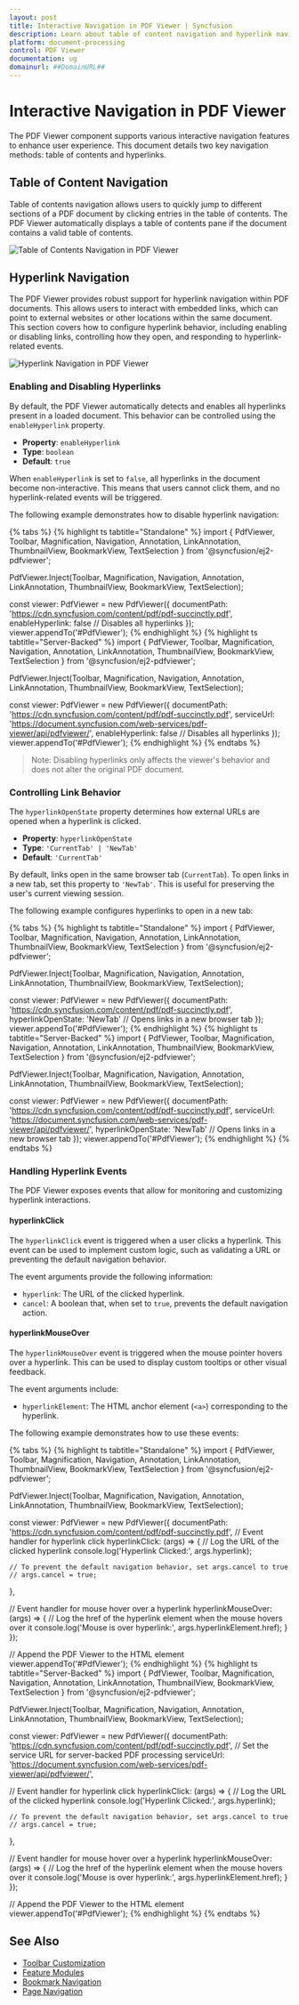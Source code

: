 ```yaml
---
layout: post
title: Interactive Navigation in PDF Viewer | Syncfusion
description: Learn about table of content navigation and hyperlink navigation in the Syncfusion PDF Viewer control for TypeScript.
platform: document-processing
control: PDF Viewer
documentation: ug
domainurl: ##DomainURL##
---
```


# Interactive Navigation in PDF Viewer

The PDF Viewer component supports various interactive navigation features to enhance user experience. This document details two key navigation methods: table of contents and hyperlinks.

## Table of Content Navigation

Table of contents navigation allows users to quickly jump to different sections of a PDF document by clicking entries in the table of contents. The PDF Viewer automatically displays a table of contents pane if the document contains a valid table of contents.

![Table of Contents Navigation in PDF Viewer](../images/toc.png)

## Hyperlink Navigation

The PDF Viewer provides robust support for hyperlink navigation within PDF documents. This allows users to interact with embedded links, which can point to external websites or other locations within the same document. This section covers how to configure hyperlink behavior, including enabling or disabling links, controlling how they open, and responding to hyperlink-related events.

![Hyperlink Navigation in PDF Viewer](../images/link.png)

### Enabling and Disabling Hyperlinks

By default, the PDF Viewer automatically detects and enables all hyperlinks present in a loaded document. This behavior can be controlled using the `enableHyperlink` property.

- **Property**: `enableHyperlink`
- **Type**: `boolean`
- **Default**: `true`

When `enableHyperlink` is set to `false`, all hyperlinks in the document become non-interactive. This means that users cannot click them, and no hyperlink-related events will be triggered.

The following example demonstrates how to disable hyperlink navigation:

{% tabs %}
{% highlight ts tabtitle="Standalone" %}
import { PdfViewer, Toolbar, Magnification, Navigation, Annotation, LinkAnnotation, ThumbnailView, BookmarkView, TextSelection } from '@syncfusion/ej2-pdfviewer';

PdfViewer.Inject(Toolbar, Magnification, Navigation, Annotation, LinkAnnotation, ThumbnailView, BookmarkView, TextSelection);

const viewer: PdfViewer = new PdfViewer({
  documentPath: 'https://cdn.syncfusion.com/content/pdf/pdf-succinctly.pdf',
  enableHyperlink: false // Disables all hyperlinks
});
viewer.appendTo('#PdfViewer');
{% endhighlight %}
{% highlight ts tabtitle="Server-Backed" %}
import { PdfViewer, Toolbar, Magnification, Navigation, Annotation, LinkAnnotation, ThumbnailView, BookmarkView, TextSelection } from '@syncfusion/ej2-pdfviewer';

PdfViewer.Inject(Toolbar, Magnification, Navigation, Annotation, LinkAnnotation, ThumbnailView, BookmarkView, TextSelection);

const viewer: PdfViewer = new PdfViewer({
  documentPath: 'https://cdn.syncfusion.com/content/pdf/pdf-succinctly.pdf',
  serviceUrl: 'https://document.syncfusion.com/web-services/pdf-viewer/api/pdfviewer/',
  enableHyperlink: false // Disables all hyperlinks
});
viewer.appendTo('#PdfViewer');
{% endhighlight %}
{% endtabs %}

> Note: Disabling hyperlinks only affects the viewer's behavior and does not alter the original PDF document.

### Controlling Link Behavior

The `hyperlinkOpenState` property determines how external URLs are opened when a hyperlink is clicked.

- **Property**: `hyperlinkOpenState`
- **Type**: `'CurrentTab' | 'NewTab'`
- **Default**: `'CurrentTab'`

By default, links open in the same browser tab (`CurrentTab`). To open links in a new tab, set this property to `'NewTab'`. This is useful for preserving the user's current viewing session.

The following example configures hyperlinks to open in a new tab:

{% tabs %}
{% highlight ts tabtitle="Standalone" %}
import { PdfViewer, Toolbar, Magnification, Navigation, Annotation, LinkAnnotation, ThumbnailView, BookmarkView, TextSelection } from '@syncfusion/ej2-pdfviewer';

PdfViewer.Inject(Toolbar, Magnification, Navigation, Annotation, LinkAnnotation, ThumbnailView, BookmarkView, TextSelection);

const viewer: PdfViewer = new PdfViewer({
  documentPath: 'https://cdn.syncfusion.com/content/pdf/pdf-succinctly.pdf',
  hyperlinkOpenState: 'NewTab' // Opens links in a new browser tab
});
viewer.appendTo('#PdfViewer');
{% endhighlight %}
{% highlight ts tabtitle="Server-Backed" %}
import { PdfViewer, Toolbar, Magnification, Navigation, Annotation, LinkAnnotation, ThumbnailView, BookmarkView, TextSelection } from '@syncfusion/ej2-pdfviewer';

PdfViewer.Inject(Toolbar, Magnification, Navigation, Annotation, LinkAnnotation, ThumbnailView, BookmarkView, TextSelection);

const viewer: PdfViewer = new PdfViewer({
  documentPath: 'https://cdn.syncfusion.com/content/pdf/pdf-succinctly.pdf',
  serviceUrl: 'https://document.syncfusion.com/web-services/pdf-viewer/api/pdfviewer/',
  hyperlinkOpenState: 'NewTab' // Opens links in a new browser tab
});
viewer.appendTo('#PdfViewer');
{% endhighlight %}
{% endtabs %}

### Handling Hyperlink Events

The PDF Viewer exposes events that allow for monitoring and customizing hyperlink interactions.

#### hyperlinkClick

The `hyperlinkClick` event is triggered when a user clicks a hyperlink. This event can be used to implement custom logic, such as validating a URL or preventing the default navigation behavior.

The event arguments provide the following information:
- `hyperlink`: The URL of the clicked hyperlink.
- `cancel`: A boolean that, when set to `true`, prevents the default navigation action.

#### hyperlinkMouseOver

The `hyperlinkMouseOver` event is triggered when the mouse pointer hovers over a hyperlink. This can be used to display custom tooltips or other visual feedback.

The event arguments include:
- `hyperlinkElement`: The HTML anchor element (`<a>`) corresponding to the hyperlink.

The following example demonstrates how to use these events:

{% tabs %}
{% highlight ts tabtitle="Standalone" %}
import { PdfViewer, Toolbar, Magnification, Navigation, Annotation, LinkAnnotation, ThumbnailView, BookmarkView, TextSelection } from '@syncfusion/ej2-pdfviewer';

PdfViewer.Inject(Toolbar, Magnification, Navigation, Annotation, LinkAnnotation, ThumbnailView, BookmarkView, TextSelection);

const viewer: PdfViewer = new PdfViewer({
  documentPath: 'https://cdn.syncfusion.com/content/pdf/pdf-succinctly.pdf',
  // Event handler for hyperlink click
  hyperlinkClick: (args) => {
    // Log the URL of the clicked hyperlink
    console.log('Hyperlink Clicked:', args.hyperlink);
    
    // To prevent the default navigation behavior, set args.cancel to true
    // args.cancel = true;
  },
  
  // Event handler for mouse hover over a hyperlink
  hyperlinkMouseOver: (args) => {
    // Log the href of the hyperlink element when the mouse hovers over it
    console.log('Mouse is over hyperlink:', args.hyperlinkElement.href);
  }
});

// Append the PDF Viewer to the HTML element
viewer.appendTo('#PdfViewer');
{% endhighlight %}
{% highlight ts tabtitle="Server-Backed" %}
import { PdfViewer, Toolbar, Magnification, Navigation, Annotation, LinkAnnotation, ThumbnailView, BookmarkView, TextSelection } from '@syncfusion/ej2-pdfviewer';

PdfViewer.Inject(Toolbar, Magnification, Navigation, Annotation, LinkAnnotation, ThumbnailView, BookmarkView, TextSelection);

const viewer: PdfViewer = new PdfViewer({
  documentPath: 'https://cdn.syncfusion.com/content/pdf/pdf-succinctly.pdf',
  // Set the service URL for server-backed PDF processing
  serviceUrl: 'https://document.syncfusion.com/web-services/pdf-viewer/api/pdfviewer/',
  
  // Event handler for hyperlink click
  hyperlinkClick: (args) => {
    // Log the URL of the clicked hyperlink
    console.log('Hyperlink Clicked:', args.hyperlink);
    
    // To prevent the default navigation behavior, set args.cancel to true
    // args.cancel = true;
  },
  
  // Event handler for mouse hover over a hyperlink
  hyperlinkMouseOver: (args) => {
    // Log the href of the hyperlink element when the mouse hovers over it
    console.log('Mouse is over hyperlink:', args.hyperlinkElement.href);
  }
});

// Append the PDF Viewer to the HTML element
viewer.appendTo('#PdfViewer');
{% endhighlight %}
{% endtabs %}

## See Also

- [Toolbar Customization](https://help.syncfusion.com/document-processing/pdf/pdf-viewer/javascript-es6/toolbar-customization/custom-toolbar/)
- [Feature Modules](https://help.syncfusion.com/document-processing/pdf/pdf-viewer/javascript-es6/feature-module/)
- [Bookmark Navigation](https://help.syncfusion.com/document-processing/pdf/pdf-viewer/javascript-es6/interactive-pdf-navigation/bookmark-navigation/)
- [Page Navigation](https://help.syncfusion.com/document-processing/pdf/pdf-viewer/javascript-es6/interactive-pdf-navigation/page-navigation/)

